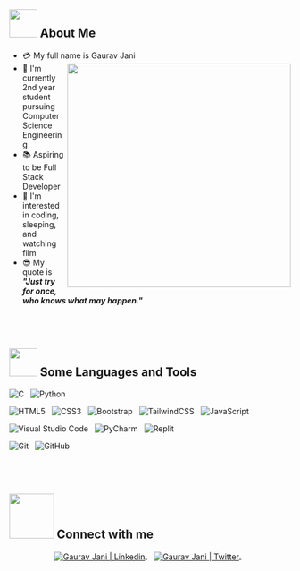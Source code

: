 
## <img src="https://raw.githubusercontent.com/nixin72/nixin72/master/wave.gif" width="50px"></img> About Me

- :credit_card: My full name is Gaurav Jani <img src="https://i.pinimg.com/originals/df/1a/ff/df1aff8395678d11b99b575f0e3b19d5.gif" width="400" align="right"/>
- :school: I'm currently 2nd year student pursuing Computer Science Engineering
- :books: Aspiring to be Full Stack Developer
- :monocle_face: I'm interested in coding, sleeping, and watching film
- :sunglasses: My quote is ***"Just try for once, who knows what may happen."*** 

<br><br>
## <img src="https://media2.giphy.com/media/QssGEmpkyEOhBCb7e1/giphy.gif?cid=ecf05e47a0n3gi1bfqntqmob8g9aid1oyj2wr3ds3mg700bl&rid=giphy.gif" width="50px"> Some Languages and Tools
![C](https://img.shields.io/badge/c-%2300599C.svg?style=for-the-badge&logo=c&logoColor=white) &nbsp; ![Python](https://img.shields.io/badge/python-3670A0?style=for-the-badge&logo=python&logoColor=ffdd54)

![HTML5](https://img.shields.io/badge/html5-%23E34F26.svg?style=for-the-badge&logo=html5&logoColor=white) &nbsp; ![CSS3](https://img.shields.io/badge/css3-%231572B6.svg?style=for-the-badge&logo=css3&logoColor=white) &nbsp; ![Bootstrap](https://img.shields.io/badge/bootstrap-%23563D7C.svg?style=for-the-badge&logo=bootstrap&logoColor=white) &nbsp; ![TailwindCSS](https://img.shields.io/badge/tailwindcss-%2338B2AC.svg?style=for-the-badge&logo=tailwind-css&logoColor=white) &nbsp; ![JavaScript](https://img.shields.io/badge/javascript-%23323330.svg?style=for-the-badge&logo=javascript&logoColor=%23F7DF1E)

![Visual Studio Code](https://img.shields.io/badge/Visual%20Studio%20Code-0078d7.svg?style=for-the-badge&logo=visual-studio-code&logoColor=white) &nbsp; ![PyCharm](https://img.shields.io/badge/pycharm-143?style=for-the-badge&logo=pycharm&logoColor=black&color=black&labelColor=green) &nbsp; ![Replit](https://img.shields.io/badge/Replit-DD1200?style=for-the-badge&logo=Replit&logoColor=white)

![Git](https://img.shields.io/badge/git-%23F05033.svg?style=for-the-badge&logo=git&logoColor=white) &nbsp; ![GitHub](https://img.shields.io/badge/github-%23121011.svg?style=for-the-badge&logo=github&logoColor=white) 

<br><br>
## <img src='https://raw.githubusercontent.com/ShahriarShafin/ShahriarShafin/main/Assets/handshake.gif' width="80px"> Connect with me
<p align="center">
  <a href="https://www.linkedin.com/in/gaurav-jani-720981256/" target="_blank">
    <img align="center" alt="Gaurav Jani | Linkedin" src="https://img.shields.io/badge/linkedin-%230077B5.svg?style=for-the-badge&logo=linkedin&logoColor=white" />
  </a> &nbsp;&nbsp;
  
  <a href="https://twitter.com/its_gauravvv" target="_blank">
    <img align="center" alt="Gaurav Jani | Twitter" src="https://img.shields.io/badge/Twitter-%231DA1F2.svg?style=for-the-badge&logo=Twitter&logoColor=white" />
  </a> &nbsp;&nbsp;
</p>
